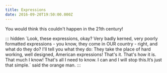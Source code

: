 ```yaml
---
title: Expressions
date: 2016-09-20T19:50:00.000Z
---
```


You would think this couldn't happen in the 21th century!

::: hidden
´Look, these expressions, okay? Very badly kerned, very poorly formatted expressions - you know, they come in OUR country - right, and what do they do? I'll tell you what they do: They take the place of hard working, well designed, American expressions! That's it. That's how it is. That much I know! That's all I need to know. I can and I will stop this.It’s just that simple.´ said the orange man.
:::